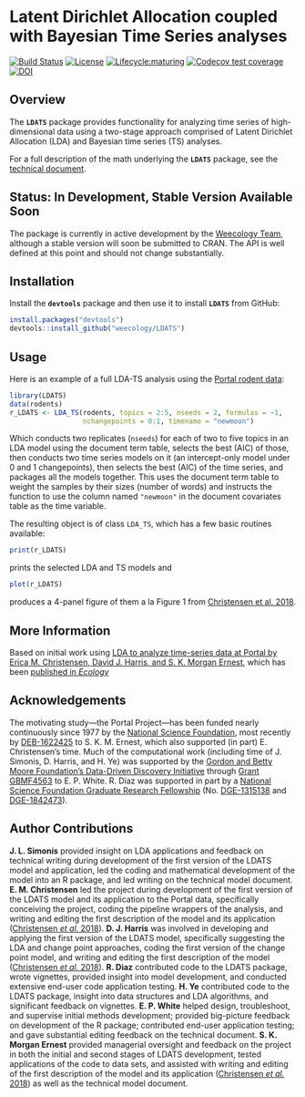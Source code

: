 # Latent Dirichlet Allocation coupled with Bayesian Time Series analyses

[![Build Status](https://travis-ci.org/weecology/LDATS.svg?branch=master)](https://travis-ci.org/weecology/LDATS)
[![License](https://img.shields.io/badge/license-MIT-blue.svg)](https://raw.githubusercontent.com/weecology/LDATS/master/LICENSE)
[![Lifecycle:maturing](https://img.shields.io/badge/lifecycle-maturing-blue.svg)](https://www.tidyverse.org/lifecycle/#maturing)
[![Codecov test coverage](https://img.shields.io/codecov/c/github/weecology/LDATS/master.svg)](https://codecov.io/github/weecology/LDATS/branch/master)
[![DOI](https://zenodo.org/badge/DOI/10.5281/zenodo.3291359.svg)](https://doi.org/10.5281/zenodo.3291359)

## Overview

The **`LDATS`** package provides functionality for analyzing time series of 
high-dimensional data using a two-stage approach comprised of Latent 
Dirichlet Allocation (LDA) and Bayesian time series (TS) analyses.

For a full description of the math underlying the **`LDATS`** package, see the
[technical document](https://github.com/weecology/LDATS/blob/master/LDATS_model.pdf).

## Status: In Development, Stable Version Available Soon

The package is currently in active development by the 
[Weecology Team](https://www.weecology.org), although a stable version
will soon be submitted to CRAN. The API is well defined at this point and should 
not change substantially.

## Installation

Install the **`devtools`** package and then use it to install **`LDATS`** from GitHub:

```r
install.packages("devtools")
devtools::install_github("weecology/LDATS")
```

## Usage

Here is an example of a full LDA-TS analysis using the 
[Portal rodent data](https://github.com/weecology/PortalData):

```r
library(LDATS)
data(rodents)
r_LDATS <- LDA_TS(rodents, topics = 2:5, nseeds = 2, formulas = ~1,  
                  nchangepoints = 0:1, timename = "newmoon")
```
Which conducts two replicates (`nseeds`) for each of two to five topics in an
LDA model using the document term table, selects the best (AIC) of those, 
then conducts two time series models on it (an intercept-only model under 
0 and 1 changepoints), then selects the best (AIC) of the time series, and 
packages all the models together. This uses the document term table to 
weight the samples by their sizes (number of words) and instructs the 
function to use the column named `"newmoon"` in the document covariates table
as the time variable.

The resulting object is of class `LDA_TS`, which has a few basic routines 
available:

```r
print(r_LDATS)
```
prints the selected LDA and TS models and 
```r
plot(r_LDATS)
```
produces a 4-panel figure of them a la Figure 1 from
[Christensen et al. 2018](https://doi.org/10.1002/ecy.2373).

## More Information 

Based on initial work using [LDA to analyze time-series data at Portal by Erica
M. Christensen, David J. Harris, and S. K. Morgan 
Ernest](https://github.com/emchristensen/Extreme-events-LDA), which has been
[published in *Ecology*](https://doi.org/10.1002/ecy.2373)

## Acknowledgements 

The motivating study—the Portal Project—has been funded nearly continuously 
since 1977 by the [National Science Foundation](http://nsf.gov/), 
most recently by 
[DEB-1622425](https://www.nsf.gov/awardsearch/showAward?AWD_ID=1622425) 
to S. K. M. Ernest, which also supported (in part) E. Christensen’s
time. Much of the computational work (including time of J. Simonis, D. Harris,
and H. Ye) was supported by the [Gordon and Betty Moore Foundation’s 
Data-Driven Discovery 
Initiative](http://www.moore.org/programs/science/data-driven-discovery) 
through [Grant GBMF4563](http://www.moore.org/grants/list/GBMF4563) to E. P. 
White. R. Diaz was supported in part by a [National Science 
Foundation Graduate Research Fellowship](https://www.nsfgrfp.org/) 
(No. [DGE-1315138](https://www.nsf.gov/awardsearch/showAward?AWD_ID=1315138) 
and [DGE-1842473](https://www.nsf.gov/awardsearch/showAward?AWD_ID=1842473)).

## Author Contributions

**J. L. Simonis** provided insight on LDA applications and feedback on technical writing during development of the first version of the LDATS model and application, led the coding and mathematical development of the model into an R package, and led writing on the technical model document. 
**E. M. Christensen** led the project during development of the first version of the LDATS model and its application to the Portal data, specifically conceiving the project, coding the pipeline wrappers of the analysis, and writing and editing the first description of the model and its application ([Christensen *et al.* 2018](https://doi.org/10.1002/ecy.2373)). 
**D. J. Harris** was involved in developing and applying the first version of the LDATS model, specifically suggesting the LDA and change point approaches, coding the first version of the change point model, and writing and editing the first description of the model ([Christensen *et al.* 2018](https://doi.org/10.1002/ecy.2373)). 
**R. Diaz** contributed code to the LDATS package, wrote vignettes, provided insight into model development, and conducted extensive end-user code application testing. 
**H. Ye** contributed code to the LDATS package, insight into data structures and LDA algorithms, and significant feedback on vignettes. 
**E. P. White** helped design, troubleshoot, and supervise initial methods development; provided big-picture feedback on development of the R package; contributed end-user application testing; and gave substantial editing feedback on the technical document. 
**S. K. Morgan Ernest** provided managerial oversight and feedback on the project in both the initial and second stages of LDATS development, tested applications of the code to data sets, and
assisted with writing and editing of the first description of the model and its application ([Christensen *et al.* 2018](https://doi.org/10.1002/ecy.2373)) as well as the technical model document.

